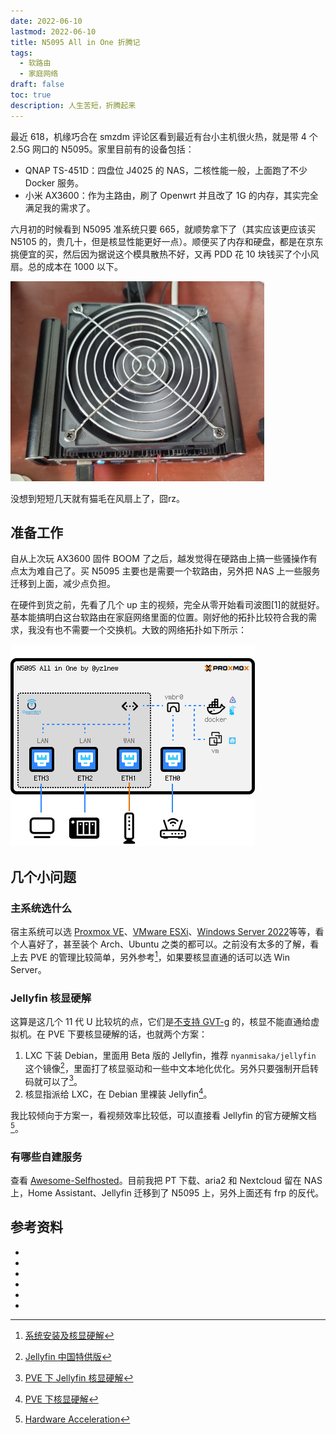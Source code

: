 ```yaml
---
date: 2022-06-10
lastmod: 2022-06-10
title: N5095 All in One 折腾记
tags:
  - 软路由
  - 家庭网络
draft: false
toc: true
description: 人生苦短，折腾起来
---
```


最近 618，机缘巧合在 smzdm 评论区看到最近有台小主机很火热，就是带 4 个 2.5G 网口的 N5095。家里目前有的设备包括：

- QNAP TS-451D：四盘位 J4025 的 NAS，二核性能一般，上面跑了不少 Docker 服务。
- 小米 AX3600：作为主路由，刷了 Openwrt 并且改了 1G 的内存，其实完全满足我的需求了。

六月初的时候看到 N5095 准系统只要 665，就顺势拿下了（其实应该更应该买 N5105 的，贵几十，但是核显性能更好一点）。顺便买了内存和硬盘，都是在京东挑便宜的买，然后因为据说这个模具散热不好，又再 PDD 花 10 块钱买了个小风扇。总的成本在 1000 以下。

![N5095](https://raw.githubusercontent.com/yzlnew/ImageBed/master/blog/2022n5095-hardware%20(Phone).jpg)

没想到短短几天就有猫毛在风扇上了，囧rz。

## 准备工作

自从上次玩 AX3600 固件 BOOM 了之后，越发觉得在硬路由上搞一些骚操作有点太为难自己了。买 N5095 主要也是需要一个软路由，另外把 NAS 上一些服务迁移到上面，减少点负担。

在硬件到货之前，先看了几个 up 主的视频，完全从零开始看司波图[1]的就挺好。基本能搞明白这台软路由在家庭网络里面的位置。刚好他的拓扑比较符合我的需求，我没有也不需要一个交换机。大致的网络拓扑如下所示：

![Network Overview](https://raw.githubusercontent.com/yzlnew/ImageBed/master/blog/2022n5095-aio.png)


## 几个小问题

### 主系统选什么

宿主系统可以选 [Proxmox VE](https://www.proxmox.com/en/)、[VMware ESXi](https://www.vmware.com/products/esxi-and-esx.html)、[Windows Server 2022](https://www.microsoft.com/en-us/windows-server)等等，看个人喜好了，甚至装个 Arch、Ubuntu 之类的都可以。之前没有太多的了解，看上去 PVE 的管理比较简单，另外参考[^2]，如果要核显直通的话可以选 Win Server。

### Jellyfin 核显硬解

这算是这几个 11 代 U 比较坑的点，它们是[不支持 GVT-g](https://www.intel.com/content/www/us/en/support/articles/000058558/graphics.html) 的，核显不能直通给虚拟机。在 PVE 下要核显硬解的话，也就两个方案：

1. LXC 下装 Debian，里面用 Beta 版的 Jellyfin，推荐 `nyanmisaka/jellyfin` 这个镜像[^3]，里面打了核显驱动和一些中文本地化优化。另外只要强制开启转码就可以了[^4]。
2. 核显指派给 LXC，在 Debian 里裸装 Jellyfin[^5]。

我比较倾向于方案一，看视频效率比较低，可以直接看 Jellyfin 的官方硬解文档[^6]。

### 有哪些自建服务

查看 [Awesome-Selfhosted](https://github.com/awesome-selfhosted/awesome-selfhosted)。目前我把 PT 下载、aria2 和 Nextcloud 留在 NAS 上，Home Assistant、Jellyfin 迁移到了 N5095 上，另外上面还有 frp 的反代。

## 参考资料

- [^1]: [2022版通用型PVE_AIO服务器布局教程](https://www.bilibili.com/video/BV1GY41177Es)
- [^2]: [系统安装及核显硬解](https://www.bilibili.com/video/BV18L4y1F7gN)
- [^3]: [Jellyfin 中国特供版](https://www.bilibili.com/read/cv14514123)
- [^4]: [PVE 下 Jellyfin 核显硬解](https://www.bilibili.com/video/BV1sB4y197RS)
- [^5]: [PVE 下核显硬解](https://www.bilibili.com/video/BV1dY4y137PB)
- [^6]: [Hardware Acceleration](https://jellyfin.org/docs/general/administration/hardware-acceleration.html#intel-gen9-and-gen11-igpus)